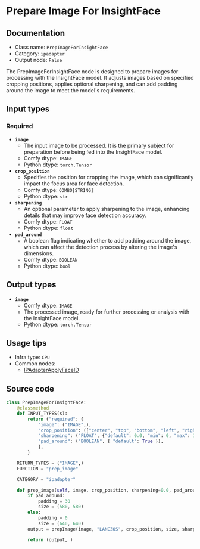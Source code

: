 # Prepare Image For InsightFace
## Documentation
- Class name: `PrepImageForInsightFace`
- Category: `ipadapter`
- Output node: `False`

The PrepImageForInsightFace node is designed to prepare images for processing with the InsightFace model. It adjusts images based on specified cropping positions, applies optional sharpening, and can add padding around the image to meet the model's requirements.
## Input types
### Required
- **`image`**
    - The input image to be processed. It is the primary subject for preparation before being fed into the InsightFace model.
    - Comfy dtype: `IMAGE`
    - Python dtype: `torch.Tensor`
- **`crop_position`**
    - Specifies the position for cropping the image, which can significantly impact the focus area for face detection.
    - Comfy dtype: `COMBO[STRING]`
    - Python dtype: `str`
- **`sharpening`**
    - An optional parameter to apply sharpening to the image, enhancing details that may improve face detection accuracy.
    - Comfy dtype: `FLOAT`
    - Python dtype: `float`
- **`pad_around`**
    - A boolean flag indicating whether to add padding around the image, which can affect the detection process by altering the image's dimensions.
    - Comfy dtype: `BOOLEAN`
    - Python dtype: `bool`
## Output types
- **`image`**
    - Comfy dtype: `IMAGE`
    - The processed image, ready for further processing or analysis with the InsightFace model.
    - Python dtype: `torch.Tensor`
## Usage tips
- Infra type: `CPU`
- Common nodes:
    - [IPAdapterApplyFaceID](../../ComfyUI_IPAdapter_plus/Nodes/IPAdapterApplyFaceID.md)



## Source code
```python
class PrepImageForInsightFace:
    @classmethod
    def INPUT_TYPES(s):
        return {"required": {
            "image": ("IMAGE",),
            "crop_position": (["center", "top", "bottom", "left", "right"],),
            "sharpening": ("FLOAT", {"default": 0.0, "min": 0, "max": 1, "step": 0.05}),
            "pad_around": ("BOOLEAN", { "default": True }),
            },
        }

    RETURN_TYPES = ("IMAGE",)
    FUNCTION = "prep_image"

    CATEGORY = "ipadapter"

    def prep_image(self, image, crop_position, sharpening=0.0, pad_around=True):
        if pad_around:
            padding = 30
            size = (580, 580)
        else:
            padding = 0
            size = (640, 640)
        output = prepImage(image, "LANCZOS", crop_position, size, sharpening, padding)

        return (output, )

```
